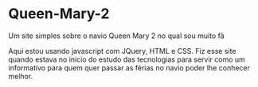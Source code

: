 # Queen-Mary-2

Um site simples sobre o navio Queen Mary 2 no qual sou muito fã

Aqui estou usando javascript com JQuery, HTML e CSS. 
Fiz esse site quando estava no inicio do estudo das tecnologias para servir como um informativo para quem quer passar as férias no navio poder lhe conhecer melhor.
